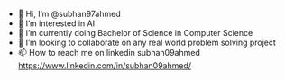 - 👋 Hi, I’m @subhan97ahmed
- 👀 I’m interested in AI
- 🌱 I’m currently doing Bachelor of Science in Computer Science
- 💞️ I’m looking to collaborate on any real world problem solving project
- 📫 How to reach me on linkedin subhan09ahmed https://www.linkedin.com/in/subhan09ahmed/

<!---
subhan97ahmed/subhan97ahmed is a ✨ special ✨ repository because its `README.md` (this file) appears on your GitHub profile.
You can click the Preview link to take a look at your changes.
--->
